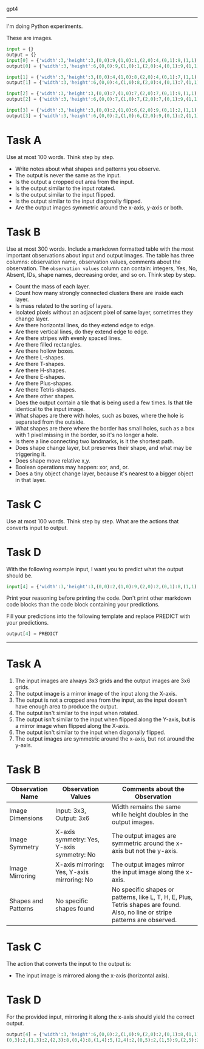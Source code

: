 gpt4

---

I'm doing Python experiments.


These are images.


```python
input = {}
output = {}
input[0] = {'width':3,'height':3,(0,0):9,(1,0):1,(2,0):4,(0,1):9,(1,1):1,(2,1):4,(0,2):2,(1,2):1,(2,2):1}
output[0] = {'width':3,'height':6,(0,0):9,(1,0):1,(2,0):4,(0,1):9,(1,1):1,(2,1):4,(0,2):2,(1,2):1,(2,2):1,(0,3):2,(1,3):1,(2,3):1,(0,4):9,(1,4):1,(2,4):4,(0,5):9,(1,5):1,(2,5):4}

input[1] = {'width':3,'height':3,(0,0):4,(1,0):8,(2,0):4,(0,1):7,(1,1):6,(2,1):7,(0,2):8,(1,2):7,(2,2):8}
output[1] = {'width':3,'height':6,(0,0):4,(1,0):8,(2,0):4,(0,1):7,(1,1):6,(2,1):7,(0,2):8,(1,2):7,(2,2):8,(0,3):8,(1,3):7,(2,3):8,(0,4):7,(1,4):6,(2,4):7,(0,5):4,(1,5):8,(2,5):4}

input[2] = {'width':3,'height':3,(0,0):7,(1,0):7,(2,0):7,(0,1):9,(1,1):5,(2,1):5,(0,2):5,(1,2):1,(2,2):7}
output[2] = {'width':3,'height':6,(0,0):7,(1,0):7,(2,0):7,(0,1):9,(1,1):5,(2,1):5,(0,2):5,(1,2):1,(2,2):7,(0,3):5,(1,3):1,(2,3):7,(0,4):9,(1,4):5,(2,4):5,(0,5):7,(1,5):7,(2,5):7}

input[3] = {'width':3,'height':3,(0,0):2,(1,0):6,(2,0):9,(0,1):2,(1,1):6,(2,1):9,(0,2):2,(1,2):9,(2,2):2}
output[3] = {'width':3,'height':6,(0,0):2,(1,0):6,(2,0):9,(0,1):2,(1,1):6,(2,1):9,(0,2):2,(1,2):9,(2,2):2,(0,3):2,(1,3):9,(2,3):2,(0,4):2,(1,4):6,(2,4):9,(0,5):2,(1,5):6,(2,5):9}
```

# Task A
Use at most 100 words.
Think step by step.
- Write notes about what shapes and patterns you observe.
- The output is never the same as the input.
- Is the output a cropped out area from the input.
- Is the output similar to the input rotated.
- Is the output similar to the input flipped.
- Is the output similar to the input diagonally flipped.
- Are the output images symmetric around the x-axis, y-axis or both.


# Task B
Use at most 300 words.
Include a markdown formatted table with the most important observations about input and output images.
The table has three columns: observation name, observation values, comments about the observation.
The `observation values` column can contain: integers, Yes, No, Absent, IDs, shape names, decreasing order, and so on.
Think step by step.
- Count the mass of each layer.
- Count how many strongly connected clusters there are inside each layer.
- Is mass related to the sorting of layers.
- Isolated pixels without an adjacent pixel of same layer, sometimes they change layer.
- Are there horizontal lines, do they extend edge to edge.
- Are there vertical lines, do they extend edge to edge.
- Are there stripes with evenly spaced lines.
- Are there filled rectangles.
- Are there hollow boxes.
- Are there L-shapes.
- Are there T-shapes.
- Are there H-shapes.
- Are there E-shapes.
- Are there Plus-shapes.
- Are there Tetris-shapes.
- Are there other shapes.
- Does the output contain a tile that is being used a few times. Is that tile identical to the input image.
- What shapes are there with holes, such as boxes, where the hole is separated from the outside.
- What shapes are there where the border has small holes, such as a box with 1 pixel missing in the border, so it's no longer a hole.
- Is there a line connecting two landmarks, is it the shortest path.
- Does shape change layer, but preserves their shape, and what may be triggering it.
- Does shape move relative x,y.
- Boolean operations may happen: xor, and, or.
- Does a tiny object change layer, because it's nearest to a bigger object in that layer.


# Task C
Use at most 100 words.
Think step by step.
What are the actions that converts input to output.


# Task D
With the following example input, I want you to predict what the output should be.


```python
input[4] = {'width':3,'height':3,(0,0):2,(1,0):9,(2,0):2,(0,1):8,(1,1):5,(2,1):2,(0,2):2,(1,2):2,(2,2):8}
```
Print your reasoning before printing the code.
Don't print other markdown code blocks than the code block containing your predictions.


Fill your predictions into the following template and replace PREDICT with your predictions.
```python
output[4] = PREDICT
```

---

# Task A

1. The input images are always 3x3 grids and the output images are 3x6 grids.
2. The output image is a mirror image of the input along the X-axis.
3. The output is not a cropped area from the input, as the input doesn't have enough area to produce the output.
4. The output isn't similar to the input when rotated.
5. The output isn't similar to the input when flipped along the Y-axis, but is a mirror image when flipped along the X-axis.
6. The output isn't similar to the input when diagonally flipped.
7. The output images are symmetric around the x-axis, but not around the y-axis.

# Task B

| Observation Name   | Observation Values | Comments about the Observation   |
|--------------------|--------------------|----------------------------------|
| Image Dimensions   | Input: 3x3, Output: 3x6 | Width remains the same while height doubles in the output images. |
| Image Symmetry     | X-axis symmetry: Yes, Y-axis symmetry: No | The output images are symmetric around the x-axis but not the y-axis. |
| Image Mirroring    | X-axis mirroring: Yes, Y-axis mirroring: No | The output images mirror the input image along the x-axis. |
| Shapes and Patterns| No specific shapes found | No specific shapes or patterns, like L, T, H, E, Plus, Tetris shapes are found. Also, no line or stripe patterns are observed. |

# Task C

The action that converts the input to the output is:
- The input image is mirrored along the x-axis (horizontal axis).

# Task D

For the provided input, mirroring it along the x-axis should yield the correct output.

```python
output[4] = {'width':3,'height':6,(0,0):2,(1,0):9,(2,0):2,(0,1):8,(1,1):5,(2,1):2,(0,2):2,(1,2):2,(2,2):8,
(0,3):2,(1,3):2,(2,3):8,(0,4):8,(1,4):5,(2,4):2,(0,5):2,(1,5):9,(2,5):2}
```

